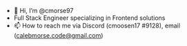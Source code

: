 - 👋 Hi, I’m @cmorse97
- Full Stack Engineer specializing in Frontend solutions
- 📫 How to reach me via Discord (cmoosen17 #9128), email (calebmorse.code@gmail.com)

<!---
cmorse97/cmorse97 is a ✨ special ✨ repository because its `README.md` (this file) appears on your GitHub profile.
You can click the Preview link to take a look at your changes.
--->
